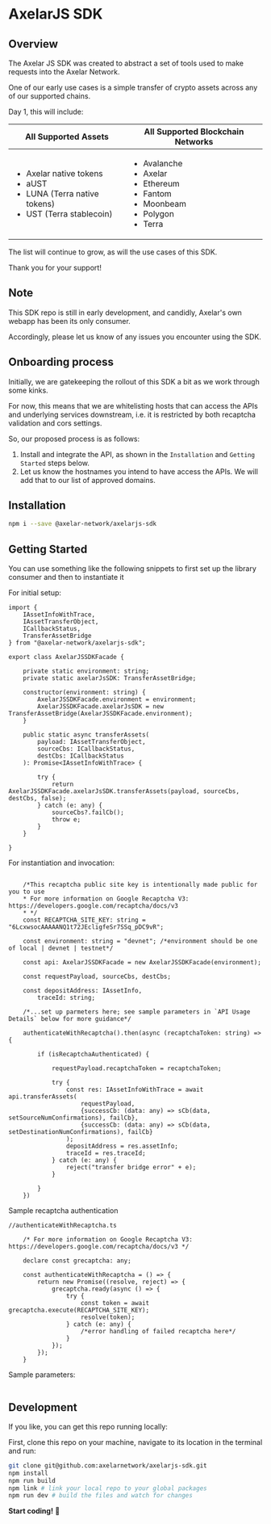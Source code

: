 # AxelarJS SDK

## Overview

The Axelar JS SDK was created to abstract a set of tools used to make requests into the Axelar Network.

One of our early use cases is a simple transfer of crypto assets across any of our supported chains.

Day 1, this will include:

| All Supported Assets  | All Supported Blockchain Networks |
| ------------- | ------------- |
| <ul><li>Axelar native tokens</li><li>aUST</li><li>LUNA (Terra native tokens)</li><li>UST (Terra stablecoin)</li></ul> | <ul><li>Avalanche</li><li>Axelar</li><li>Ethereum</li><li>Fantom</li><li>Moonbeam</li><li>Polygon</li><li>Terra</li></ul> |

The list will continue to grow, as will the use cases of this SDK. 

Thank you for your support!

## Note
This SDK repo is still in early development, and candidly, Axelar's own webapp has been its only consumer. 

Accordingly, please let us know of any issues you encounter using the SDK. 

## Onboarding process
Initially, we are gatekeeping the rollout of this SDK a bit as we work through some kinks. 

For now, this means that we are whitelisting hosts that can access the APIs and underlying services downstream, 
i.e. it is restricted by both recaptcha validation and cors settings.

So, our proposed process is as follows:
1. Install and integrate the API, as shown in the `Installation` and `Getting Started` steps below.
2. Let us know the hostnames you intend to have access the APIs. We will add that to our list of approved domains.

## Installation

```bash
npm i --save @axelar-network/axelarjs-sdk
```

## Getting Started

You can use something like the following snippets to first set up the library consumer and then to instantiate it

For initial setup:
```tsx
import {
    IAssetInfoWithTrace,
    IAssetTransferObject,
    ICallbackStatus,
    TransferAssetBridge
} from "@axelar-network/axelarjs-sdk";

export class AxelarJSSDKFacade {

    private static environment: string;
    private static axelarJsSDK: TransferAssetBridge;

    constructor(environment: string) {
        AxelarJSSDKFacade.environment = environment;
        AxelarJSSDKFacade.axelarJsSDK = new TransferAssetBridge(AxelarJSSDKFacade.environment);
    }

    public static async transferAssets(
    	payload: IAssetTransferObject, 
        sourceCbs: ICallbackStatus, 
        destCbs: ICallbackStatus
    ): Promise<IAssetInfoWithTrace> {

        try {
            return AxelarJSSDKFacade.axelarJsSDK.transferAssets(payload, sourceCbs, destCbs, false);
        } catch (e: any) {
            sourceCbs?.failCb();
            throw e;
        }
    }

}
```

For instantiation and invocation:
```tsx

    /*This recaptcha public site key is intentionally made public for you to use
    * For more information on Google Recaptcha V3: https://developers.google.com/recaptcha/docs/v3
    * */
    const RECAPTCHA_SITE_KEY: string = "6LcxwsocAAAAANQ1t72JEcligfeSr7SSq_pDC9vR"; 
    
    const environment: string = "devnet"; /*environment should be one of local | devnet | testnet*/
    
    const api: AxelarJSSDKFacade = new AxelarJSSDKFacade(environment);
    
    const requestPayload, sourceCbs, destCbs;

    const depositAddress: IAssetInfo, 
        traceId: string;
    
    /*...set up parmeters here; see sample parameters in `API Usage Details` below for more guidance*/
    
    authenticateWithRecaptcha().then(async (recaptchaToken: string) => {
        
        if (isRecaptchaAuthenticated) {
        
            requestPayload.recaptchaToken = recaptchaToken;
        
            try {
                const res: IAssetInfoWithTrace = await api.transferAssets(
                    requestPayload,
                    {successCb: (data: any) => sCb(data, setSourceNumConfirmations), failCb},
                    {successCb: (data: any) => sCb(data, setDestinationNumConfirmations), failCb}
                );
                depositAddress = res.assetInfo;
	            traceId = res.traceId;
            } catch (e: any) {
                reject("transfer bridge error" + e);
            }
    
        }
    })

```

Sample recaptcha authentication
```tsx
//authenticateWithRecaptcha.ts

    /* For more information on Google Recaptcha V3: https://developers.google.com/recaptcha/docs/v3 */

    declare const grecaptcha: any;

    const authenticateWithRecaptcha = () => {
        return new Promise((resolve, reject) => {
            grecaptcha.ready(async () => {
                try {
                    const token = await grecaptcha.execute(RECAPTCHA_SITE_KEY);
                    resolve(token);
                } catch (e: any) {
                	/*error handling of failed recaptcha here*/
                }
            });
        });
    }

```

Sample parameters:
```tsx

```

## Development

If you like, you can get this repo running locally:

First, clone this repo on your machine, navigate to its location in the terminal and run:

```bash
git clone git@github.com:axelarnetwork/axelarjs-sdk.git
npm install
npm run build
npm link # link your local repo to your global packages
npm run dev # build the files and watch for changes
```

**Start coding!** 🎉